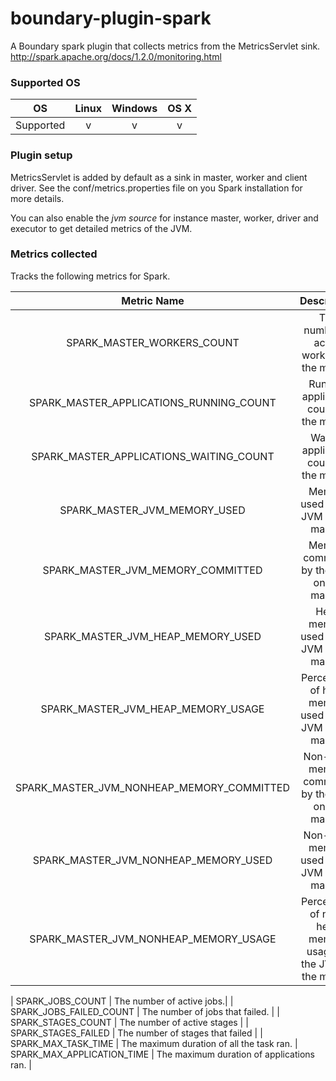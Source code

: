# boundary-plugin-spark
A Boundary spark plugin that collects metrics from the MetricsServlet sink. http://spark.apache.org/docs/1.2.0/monitoring.html

### Supported OS
|    OS   | Linux | Windows | OS X |
|:-------:|:-----:|:-------:|:----:|
|Supported|   v   |    v    |  v   |


### Plugin setup
MetricsServlet is added by default as a sink in master, worker and client driver.
See the conf/metrics.properties file on you Spark installation for more details.

You can also enable the *jvm source* for instance master, worker, driver and executor to get detailed metrics of the JVM.

### Metrics collected
Tracks the following metrics for Spark.

| Metric Name | Description |
|:-----------:|:-----------:|
| SPARK_MASTER_WORKERS_COUNT | The number of active workers on the master. |
| SPARK_MASTER_APPLICATIONS_RUNNING_COUNT | Running application count on the master. |
| SPARK_MASTER_APPLICATIONS_WAITING_COUNT | Waiting application count on the master. |
| SPARK_MASTER_JVM_MEMORY_USED | Memory used by the JVM on the master. |
| SPARK_MASTER_JVM_MEMORY_COMMITTED | Memory committed by the JVM on the master. |
| SPARK_MASTER_JVM_HEAP_MEMORY_USED | Heap memory used by the JVM on the master. |
| SPARK_MASTER_JVM_HEAP_MEMORY_USAGE | Percentage of heap memory used by the JVM on the master. |
| SPARK_MASTER_JVM_NONHEAP_MEMORY_COMMITTED | Non-heap memory committed by the JVM on the master. |
| SPARK_MASTER_JVM_NONHEAP_MEMORY_USED | Non-heap memory used by the JVM on the master. |
| SPARK_MASTER_JVM_NONHEAP_MEMORY_USAGE | Percentage of non-heap memory usage by the JVM on the master. |



| SPARK_JOBS_COUNT | The number of active jobs.|
| SPARK_JOBS_FAILED_COUNT | The number of jobs that failed. |
| SPARK_STAGES_COUNT | The number of active stages |
| SPARK_STAGES_FAILED | The number of stages that failed |
| SPARK_MAX_TASK_TIME | The maximum duration of all the task ran.
| SPARK_MAX_APPLICATION_TIME | The maximum duration of applications ran. |
